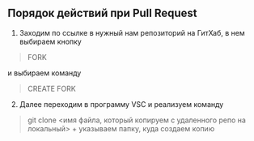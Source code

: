 ## Порядок действий при Pull Request

1. Заходим по ссылке в нужный нам репозиторий на ГитХаб, в нем выбираем кнопку 

>FORK

и выбираем команду

>CREATE FORK

2. Далее переходим в программу VSC и реализуем команду

>git clone <имя файла, который копируем с удаленного репо на локальный> + указываем папку, куда создаем копию

